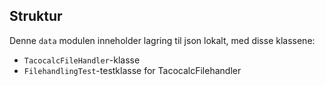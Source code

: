 ## Struktur

Denne `data` modulen inneholder lagring til json lokalt, med disse klassene:

- `TacocalcFileHandler`-klasse
- `FilehandlingTest`-testklasse for TacocalcFilehandler
